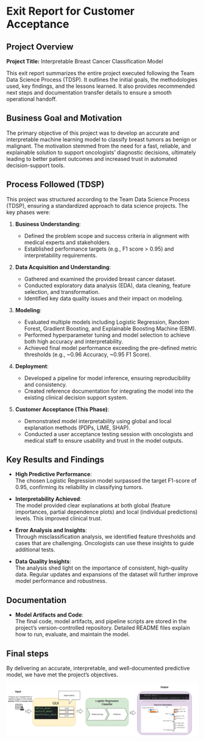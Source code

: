 # Exit Report for Customer Acceptance

## Project Overview

**Project Title:** Interpretable Breast Cancer Classification Model

This exit report summarizes the entire project executed following the Team Data Science Process (TDSP). 
It outlines the initial goals, the methodologies used, key findings, and the lessons learned. It also provides 
recommended next steps and documentation transfer details to ensure a smooth operational handoff.

## Business Goal and Motivation

The primary objective of this project was to develop an accurate and interpretable machine learning model to 
classify breast tumors as benign or malignant. The motivation stemmed from the need for a fast, reliable, 
and explainable solution to support oncologists’ diagnostic decisions, ultimately leading to better patient 
outcomes and increased trust in automated decision-support tools.

## Process Followed (TDSP)

This project was structured according to the Team Data Science Process (TDSP), ensuring a standardized 
approach to data science projects. The key phases were:

1. **Business Understanding**:  
   - Defined the problem scope and success criteria in alignment with medical experts and stakeholders.
   - Established performance targets (e.g., F1 score > 0.95) and interpretability requirements.
   
2. **Data Acquisition and Understanding**:  
   - Gathered and examined the provided breast cancer dataset.
   - Conducted exploratory data analysis (EDA), data cleaning, feature selection, and transformation.
   - Identified key data quality issues and their impact on modeling.

3. **Modeling**:  
   - Evaluated multiple models including Logistic Regression, Random Forest, Gradient Boosting, and Explainable 
   Boosting Machine (EBM).
   - Performed hyperparameter tuning and model selection to achieve both high accuracy and interpretability.
   - Achieved final model performance exceeding the pre-defined metric thresholds (e.g., ~0.96 Accuracy, ~0.95 F1 Score).

4. **Deployment**:  
   - Developed a pipeline for model inference, ensuring reproducibility and consistency.
   - Created reference documentation for integrating the model into the existing clinical decision support system.

5. **Customer Acceptance (This Phase)**:
   - Demonstrated model interpretability using global and local explanation methods (PDPs, LIME, SHAP).
   - Conducted a user acceptance testing session with oncologists and medical staff to ensure usability and trust 
   in the model outputs.

## Key Results and Findings

- **High Predictive Performance**:  
  The chosen Logistic Regression model surpassed the target F1-score of 0.95, confirming its reliability in classifying tumors.

- **Interpretability Achieved**:  
  The model provided clear explanations at both global (feature importances, partial dependence plots) and local
(individual predictions) levels. This improved clinical trust.

- **Error Analysis and Insights**:  
  Through misclassification analysis, we identified feature thresholds and cases that are challenging. 
Oncologists can use these insights to guide additional tests.

- **Data Quality Insights**:  
  The analysis shed light on the importance of consistent, high-quality data. Regular updates and expansions 
of the dataset will further improve model performance and robustness.


## Documentation

- **Model Artifacts and Code**:  
  The final code, model artifacts, and pipeline scripts are stored in the project’s version-controlled repository. 
Detailed README files explain how to run, evaluate, and maintain the model.

## Final steps

By delivering an accurate, interpretable, and well-documented predictive model, we have met the project’s objectives.

![img.png](integrated_model.png)


